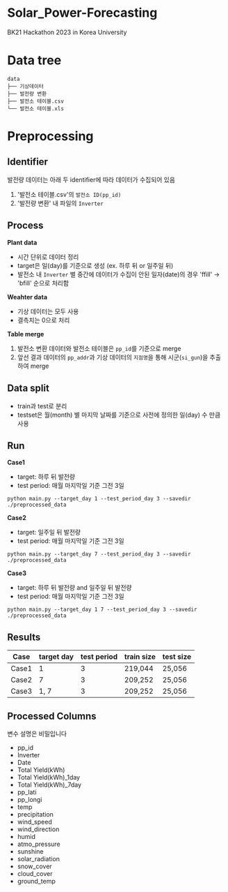 # Solar_Power-Forecasting
BK21 Hackathon 2023 in Korea University

# Data tree

```
data
├── 기상데이터
├── 발전량 변환
├── 발전소 테이블.csv
└── 발전소 테이블.xls
```

# Preprocessing

## Identifier

발전량 데이터는 아래 두 identifier에 따라 데이터가 수집되어 있음

1. '발전소 테이블.csv'의 `발전소 ID(pp_id)`
2. '발전량 변환' 내 파일의 `Inverter`

## Process

**Plant data**
- 시간 단위로 데이터 정리
- target은 일(day)를 기준으로 생성 (ex. 하루 뒤 or 일주일 뒤)
- 발전소 내 `Inverter` 별 중간에 데이터가 수집이 안된 일자(date)의 경우 'ffill' -> 'bfill' 순으로 처리함

**Weahter data**
- 기상 데이터는 모두 사용
- 결측치는 0으로 처리


**Table merge**

1. 발전소 변환 데이터와 발전소 테이블은 `pp_id`를 기준으로 merge
2. 앞선 결과 데이터의 `pp_addr`과 기상 데이터의 `지점명`을 통해 시군(`si_gun`)을 추출하여 merge

## Data split

- train과 test로 분리
- testset은 월(month) 별 마지막 날짜를 기준으로 사전에 정의한 일(day) 수 만큼 사용


## Run

**Case1**
- target: 하루 뒤 발전량
- test period: 매월 마지막일 기준 그전 3일

```{bash}
python main.py --target_day 1 --test_period_day 3 --savedir ./preprocessed_data
```

**Case2**
- target: 일주일 뒤 발전량
- test period: 매월 마지막일 기준 그전 3일

```{bash}
python main.py --target_day 7 --test_period_day 3 --savedir ./preprocessed_data
```

**Case3**
- target: 하루 뒤 발전량 and 일주일 뒤 발전량
- test period: 매월 마지막일 기준 그전 3일

```{bash}
python main.py --target_day 1 7 --test_period_day 3 --savedir ./preprocessed_data
```

## Results

Case | target day | test period | train size | test size
---|---|---|---|---
Case1 | 1 | 3 | 219,044 | 25,056
Case2 | 7 | 3 | 209,252 | 25,056
Case3 | 1, 7 | 3 | 209,252 | 25,056


## Processed Columns

변수 설명은 비밀입니다

- pp_id
- Inverter
- Date
- Total Yield(kWh)
- Total Yield(kWh)_1day
- Total Yield(kWh)_7day
- pp_lati
- pp_longi
- temp
- precipitation
- wind_speed
- wind_direction
- humid
- atmo_pressure
- sunshine
- solar_radiation
- snow_cover
- cloud_cover
- ground_temp
